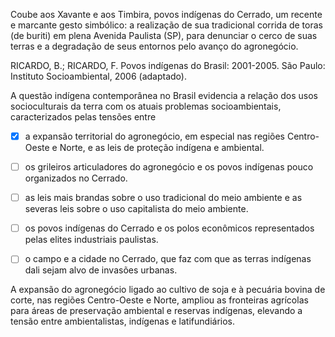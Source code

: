 

Coube aos Xavante e aos Timbira, povos indígenas do Cerrado, um recente e marcante gesto simbólico: a realização de sua tradicional corrida de toras (de buriti) em plena Avenida Paulista (SP), para denunciar o cerco de suas terras e a degradação de seus entornos pelo avanço do agronegócio.

RICARDO, B.; RICARDO, F. Povos indígenas do Brasil: 2001-2005. São Paulo: Instituto Socioambiental, 2006 (adaptado).

A questão indígena contemporânea no Brasil evidencia a relação dos usos socioculturais da terra com os atuais problemas socioambientais, caracterizados pelas tensões entre



- [x] a expansão territorial do agronegócio, em especial nas regiões Centro-Oeste e Norte, e as leis de proteção indígena e ambiental.
- [ ] os grileiros articuladores do agronegócio e os povos indígenas pouco organizados no Cerrado.
- [ ] as leis mais brandas sobre o uso tradicional do meio ambiente e as severas leis sobre o uso capitalista do meio ambiente.
- [ ] os povos indígenas do Cerrado e os polos econômicos representados pelas elites industriais paulistas.
- [ ] o campo e a cidade no Cerrado, que faz com que as terras indígenas dali sejam alvo de invasões urbanas.


A expansão do agronegócio ligado ao cultivo de soja e à pecuária bovina de corte, nas regiões Centro-Oeste e Norte, ampliou as fronteiras agrícolas para áreas de preservação ambiental e reservas indígenas, elevando a tensão entre ambientalistas, indígenas e latifundiários.

